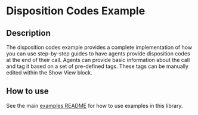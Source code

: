 # Disposition Codes Example

## Description
The disposition codes example provides a complete implementation of how you can use step-by-step guides to have agents provide disposition codes at the end of their call. Agents can provide basic information about the call and tag it based on a set of pre-defined tags. These tags can be manually edited within the Show View block.

## How to use
See the main [examples README](../README.md) for how to use examples in this library.